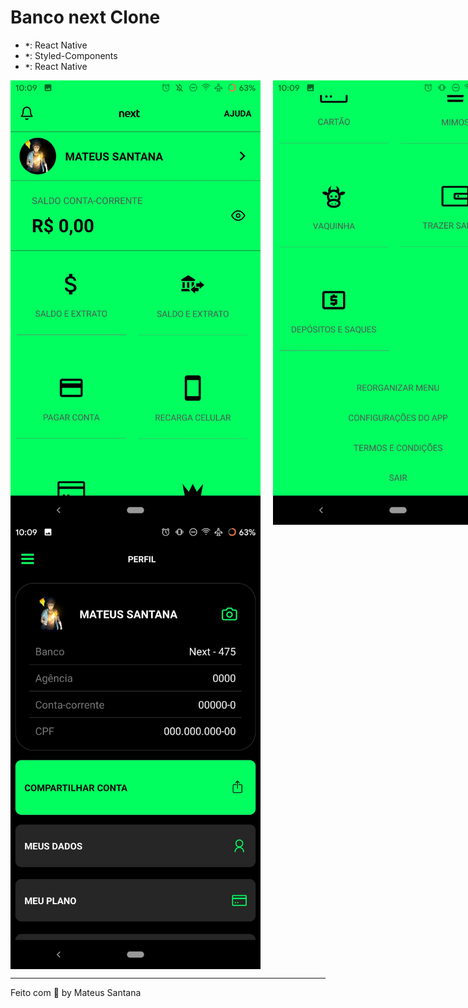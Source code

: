 # Banco next Clone

- **`*`**: React Native
- **`*`**: Styled-Components
- **`*`**: React Native

<div style="display:flex">
<img src="githubimg/Screenshot_20200624-100917477.jpg"  style="margin-right:20px" width="400px">
<img src="githubimg/Screenshot_20200624-100922299.jpg" width="400px">
 </div>


<div style="display:flex">
<img src="githubimg/Screenshot_20200624-100929887.jpg"
style="margin-right:10px" width="400px">

</div>

---

Feito com 💜 by Mateus Santana




